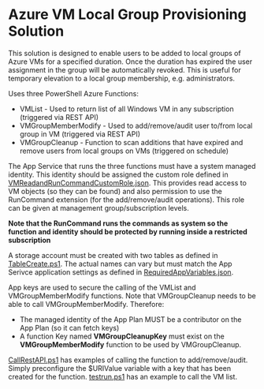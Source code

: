 # Azure VM Local Group Provisioning Solution #

This solution is designed to enable users to be added to local groups of Azure VMs for a specified duration. Once the duration has expired the user assignment in the group will be automatically revoked. This is useful for temporary elevation to a local group membership, e.g. administrators.

Uses three PowerShell Azure Functions:

* VMList - Used to return list of all Windows VM in any subscription (triggered via REST API)
* VMGroupMemberModify - Used to add/remove/audit user to/from local group in VM (triggered via REST API)
* VMGroupCleanup - Function to scan additions that have expired and remove users from local groups on VMs (triggered on schedule)

The App Service that runs the three functions must have a system managed identity. This identity should be assigned the custom role defined in [VMReadandRunCommandCustomRole.json](VMReadandRunCommandCustomRole.json). This provides read access to VM objects (so they can be found) and also permission to use the RunCommand extension (for the add/remove/audit operations). This role can be given at management group/subscription levels.

__Note that the RunCommand runs the commands as system so the function and identity should be protected by running inside a restricted subscription__

A storage account must be created with two tables as defined in [TableCreate.ps1](TableCreate.ps1). The actual names can vary but must match the App Serivce application settings as defined in [RequiredAppVariables.json](RequiredAppVariables.json).

App keys are used to secure the calling of the VMList and VMGroupMemberModify functions. Note that VMGroupCleanup needs to be able to call VMGroupMemberModify. Therefore:

* The managed identity of the App Plan MUST be a contributor on the App Plan (so it can fetch keys)
* A function Key named __VMGroupCleanupKey__ must exist on the __VMGroupMemberModify__ function to be used by VMGroupCleanup.

[CallRestAPI.ps1](VMGroupMemberModify/CallRestAPI.ps1) has examples of calling the function to add/remove/audit. Simply preconfigure the $URIValue variable with a key that has been created for the function. [testrun.ps1](AzureFindVMs/testrun.ps1) has an example to call the VM list.